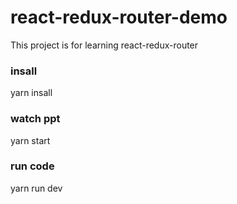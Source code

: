 # react-redux-router-demo

This project is for learning react-redux-router

### insall

yarn insall 

### watch ppt

yarn start  

### run code

yarn run dev
